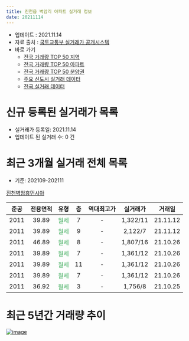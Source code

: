 ```yaml
---
title: 진천읍 벽암리 아파트 실거래 정보
date: 20211114
---
```


* 업데이트 : 2021.11.14
* 자료 출처 : [국토교통부 실거래가 공개시스템](http://rt.molit.go.kr)
* 바로 가기
    * [전국 거래량 TOP 50 지역](https://apt-info.github.io/apt-trade-info/tr)
    * [전국 거래량 TOP 50 아파트](https://apt-info.github.io/apt-trade-info/ta)
    * [전국 거래량 TOP 50 분양권](https://apt-info.github.io/apt-trade-info/tb)
    * [주요 신도시 실거래 데이터](https://apt-info.github.io/apt-trade-info/newtown)
    * [전국 실거래 데이터](https://apt-info.github.io/apt-trade-info/all)



<script async src="https://pagead2.googlesyndication.com/pagead/js/adsbygoogle.js"></script>
<!-- 기본광고 -->
<ins class="adsbygoogle"
     style="display:block"
     data-ad-client="ca-pub-1142216861245946"
     data-ad-slot="4805727019"
     data-ad-format="auto"
     data-full-width-responsive="true"></ins>
<script>
     (adsbygoogle = window.adsbygoogle || []).push({});
</script>


# 신규 등록된 실거래가 목록

* 실거래가 등록일: 2021.11.14
* 업데이트 된 실거래 수: 0 건




<script async src="https://pagead2.googlesyndication.com/pagead/js/adsbygoogle.js"></script>
<!-- 기본광고 -->
<ins class="adsbygoogle"
     style="display:block"
     data-ad-client="ca-pub-1142216861245946"
     data-ad-slot="4805727019"
     data-ad-format="auto"
     data-full-width-responsive="true"></ins>
<script>
     (adsbygoogle = window.adsbygoogle || []).push({});
</script>


# 최근 3개월 실거래 전체 목록
* 기준: 202109-202111


[진천벽암휴먼시아](https://search.naver.com/search.naver?query=%EC%A7%84%EC%B2%9C%EB%B2%BD%EC%95%94%ED%9C%B4%EB%A8%BC%EC%8B%9C%EC%95%84)

|준공|전용면적|유형|층|역대최고가|실거래가|거래일|
|:---:|:---:|:---:|:---:|:---:|:---:|:---:|
|2011|39.89|<span style="color:#34A853">월세</span>|7|<span style="color:#444444">-</span>|1,322/11|21.11.12|
|2011|39.89|<span style="color:#34A853">월세</span>|9|<span style="color:#444444">-</span>|2,122/7|21.11.12|
|2011|46.89|<span style="color:#34A853">월세</span>|8|<span style="color:#444444">-</span>|1,807/16|21.10.26|
|2011|39.89|<span style="color:#34A853">월세</span>|7|<span style="color:#444444">-</span>|1,361/12|21.10.26|
|2011|39.89|<span style="color:#34A853">월세</span>|11|<span style="color:#444444">-</span>|1,361/12|21.10.26|
|2011|39.89|<span style="color:#34A853">월세</span>|7|<span style="color:#444444">-</span>|1,361/12|21.10.26|
|2011|36.92|<span style="color:#34A853">월세</span>|3|<span style="color:#444444">-</span>|1,756/8|21.10.25|



<script async src="https://pagead2.googlesyndication.com/pagead/js/adsbygoogle.js"></script>
<!-- 기본광고 -->
<ins class="adsbygoogle"
     style="display:block"
     data-ad-client="ca-pub-1142216861245946"
     data-ad-slot="4805727019"
     data-ad-format="auto"
     data-full-width-responsive="true"></ins>
<script>
     (adsbygoogle = window.adsbygoogle || []).push({});
</script>


# 최근 5년간 거래량 추이


<div style="width:100%;">
    <canvas id="deal_progress" height="200"></canvas>
</div>

<script>
new Chart(document.getElementById("deal_progress"), {
    type: 'line',
    data: {
        labels: ['16.01','16.02','16.05','16.06','16.07','16.09','16.10','17.02','17.04','17.07','17.08','17.09','17.10','17.11','17.12','18.01','18.02','18.03','18.04','18.06','18.07','18.09','18.10','18.11','18.12','19.01','19.02','19.03','19.04','19.07','19.08','19.09','19.10','19.11','19.12','20.01','20.02','20.03','20.04','20.05','20.07','20.08','20.10','20.11','20.12','21.01','21.02','21.03','21.04','21.05','21.06','21.07','21.08','21.10','21.11'],
        datasets: [{
            label: '매매/분양권',
            data: [0,2,0,1,0,2,0,1,1,1,1,1,0,1,1,1,0,0,0,1,0,0,1,0,0,1,0,1,0,0,2,0,0,0,0,0,0,0,1,0,2,0,2,0,2,0,0,1,0,0,0,1,0,0,0],
            borderColor: "rgba(66, 133, 243, 1)",
            backgroundColor: "rgba(66, 133, 243, 0.05)",
            borderWidth: 1,
            pointRadius: 0,
            fill: false,
            lineTension: 0
        },{
            label: '전/월세',
            data: [2,0,1,1,2,0,1,2,0,18,1,2,7,4,5,1,2,2,1,3,4,2,1,3,1,1,3,1,1,26,3,1,3,6,7,2,2,1,3,4,2,3,0,3,1,1,3,0,4,1,2,7,5,5,2],
            borderColor: "rgba(255, 90, 0, 1)",
            backgroundColor: "rgba(255, 90, 0, 0.05)",
            borderWidth: 1,
            pointRadius: 0,
            fill: false,
            lineTension: 0
        },{
            label: '합계',
            data: [2,2,1,2,2,2,1,3,1,19,2,3,7,5,6,2,2,2,1,4,4,2,2,3,1,2,3,2,1,26,5,1,3,6,7,2,2,1,4,4,4,3,2,3,3,1,3,1,4,1,2,8,5,5,2],
            borderColor: "rgba(0, 0, 0, 1)",
            backgroundColor: "rgba(0, 0, 0, 0.03)",
            borderWidth: 0.1,
            pointRadius: 0,
            fill: true,
            lineTension: 0
        }
        ]
    },
    options: {
        responsive: true,
        title: {
            display: false
        },
        tooltips: {
            mode: 'index',
            intersect: false
        },
        hover: {
            mode: 'nearest',
            intersect: true
        },
        scales: {
            xAxes: [{
                display: true,
                scaleLabel: {
                    display: true,
                    labelString: '년/월'
                }
            }],
            yAxes: [{
                display: true,
                ticks: {
                    suggestedMin: 0,
                },
                scaleLabel: {
                    display: true,
                    labelString: '실거래 수'
                }
            }]
        }
    }
});

</script>


[![image](https://apt-info.github.io/images/2020-01-03-apt-trade-info/1024x500.png)](https://play.google.com/store/apps/details?id=com.aptinfo.apttradeinfo)

